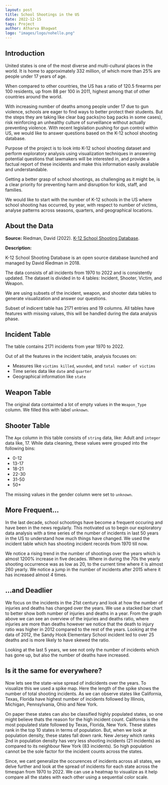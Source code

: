 ```yaml
---
layout: post
title: School Shootings in the US
date: 2022-12-15
tags: Project
author: Atharva Bhagwat
logo: "images/logo/nohello.png"
---
```


## Introduction
United states is one of the most diverse and multi-cultural places in the world. It is home to approximately 332 million, of which more than 25% are people under 17 years of age.

When compared to other countries, the US has a ratio of 120.5 firearms per 100 residents, up from 88 per 100 in 2011, highest among that of other countries around the world.

With increasing number of deaths among people under 17 due to gun violence, schools are eager to find ways to better protect their students. But the steps they are taking like clear bag packs(no bag packs in some cases), risk reinforcing an unhealthy culture of surveillance without actually preventing violence. With recent legislation pushing for gun control within US, we would like to answer questions based on the K-12 school shooting database.

Purpose of the project is to look into K-12 school shooting dataset and perform exploratory analysis using visualization techniques in answering potential questions that lawmakers will be interested in, and provide a factual report of these incidents and make this information easily available and understandable.

Getting a better grasp of school shootings, as challenging as it might be, is a clear priority for preventing harm and disruption for kids, staff, and families.

We would like to start with the number of K-12 schools in the US where school shooting has occurred, by year, with respect to number of victims, analyse patterns across seasons, quarters, and geographical locations.

## About the Data

**Source:** Riedman, David (2022). [K-12 School Shooting Database](https://k12ssdb.org/all-shootings).

**Description:**

K-12 School Shooting Database is an open source database launched and managed by David Riedman in 2018. 

The data consists of all incidents from 1970 to 2022 and is consistently updated. The dataset is divided in to 4 tables: Incident, Shooter, Victim, and Weapon. 

We are using subsets of the incident, weapon, and shooter data tables to generate visualization and answer our questions.

Subset of indicent table has 2171 entries and 19 columns. All tables have features with missing values, this will be handled during the data analysis phase.

## Incident Table

The table contains 2171 incidents from year 1970 to 2022.

Out of all the features in the incident table, analysis focuses on:
- Measures like `victims killed`, `wounded`, and `total number of victims`
- Time series data like `date` and `quarter`
- Geographical information like `state`

## Weapon Table

The original data containted a lot of empty values in the `Weapon_Type` column. We filled this with label `unknown`.

## Shooter Table

The `Age` column in this table consists of `string` data, like: Adult and `integer` data like, 17. While data cleaning, these values were grouped into the following bins:
- 0-12
- 13-17
- 18-21
- 22-30
- 31-50
- 50+

The missing values in the gender column were set to `unknown`.

## More Frequent...

In the last decade, school schootings have become a frequent occuring and have been in the news regularly. This motivated us to begin our exploratory data analysis with a time series of the number of incidents in last 50 years in the US to understand how much things have changed. We used the incident table which has shooting incident records from 1970 till now.

<div id='incident_over_time'>
</div>

We notice a rising trend in the number of shootings over the years which is almost 1200% increase in five decades. Where in during the 70s the yearly shooting occurrence was as low as 20, to the current time where it is almost 260 yearly. We notice a jump in the number of incidents after 2015 where it has increased almost 4 times.

## ...and Deadlier


<div id='injuried_death_ratio_legend'>
</div>

<div id='injuried_death_ratio'>
</div>

We focus on the incidents in the 21st century and look at how the number of injuries and deaths has changed over the years. We use a stacked bar chart to better show both number of injuries and deaths in a year. From the graph above we can see an overview of the injuries and deaths ratio, where injuries are more than deaths however we notice that the death to injury ratio was higher in 2012 compared to the rest of the years. Looking at the data of 2012, the Sandy Hook Elementary School incident led to over 25 deaths and is more likely to have skewed the ratio.

Looking at the last 5 years, we see not only the number of incidents which has gone up, but also the number of deaths have increased.

## Is it the same for everywhere?

<div id='statewise'>
</div>

Now lets see the state-wise spread of indicidents over the years. To visualize this we used a spike map. Here the length of the spike shows the number of total shooting incidents. As we can observe states like California, Texas, Florida have highest number of incidents followed by Illinois, Michigan, Pennsylvania, Ohio and New York.

On paper these states can also be classified highly populated states, so one might believe thats the reason for the high incident count. California is the most populated state followed by Texas, Florida, New York. These states rank in the top 10 states in terms of population. But, when we look ar population density, these states fall down rank. New Jersey which ranks 2nd in population density has very less shooting incidents (21 incidents) as compared to its neighbour New York (83 incidents). So high population cannot be the sole factor for the incident counts across the states.

Since, we cant generalize the occurences of incidents across all states, we delve further and look at the spread of incidents for each state across the timespan from 1970 to 2022. We can use a heatmap to visualize as it help compare all the states with each other using a sequential color scale.

<div id='heatmap'>
</div>

<script>
  plot1();
  var plot2_legend = {Injuries: '#fed976', Deaths: '#b10026'};
  colorize(plot2_legend, 'injuried_death_ratio_legend');
  plot2();
  plot3();
  plot4();
</script>

